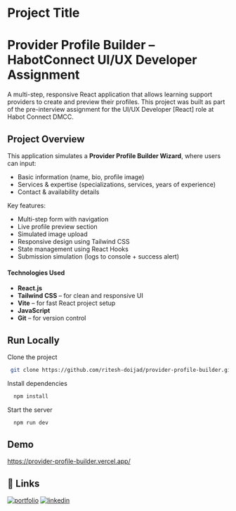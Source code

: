 
# Project Title

# Provider Profile Builder – HabotConnect UI/UX Developer Assignment

A multi-step, responsive React application that allows learning support providers to create and preview their profiles. This project was built as part of the pre-interview assignment for the UI/UX Developer [React] role at Habot Connect DMCC.



## Project Overview

This application simulates a **Provider Profile Builder Wizard**, where users can input:
- Basic information (name, bio, profile image)
- Services & expertise (specializations, services, years of experience)
- Contact & availability details

Key features:
- Multi-step form with navigation
- Live profile preview section
- Simulated image upload
- Responsive design using Tailwind CSS
- State management using React Hooks
- Submission simulation (logs to console + success alert)
#### Technologies Used

- **React.js**
- **Tailwind CSS** – for clean and responsive UI
- **Vite** – for fast React project setup
- **JavaScript**
- **Git** – for version control
## Run Locally

Clone the project

```bash
 git clone https://github.com/ritesh-doijad/provider-profile-builder.git
```

Install dependencies

```bash
  npm install
```

Start the server

```bash
  npm run dev
```


## Demo

https://provider-profile-builder.vercel.app/


## 🔗 Links
[![portfolio](https://img.shields.io/badge/my_portfolio-000?style=for-the-badge&logo=ko-fi&logoColor=white)](https://riteshdoijad-fmadc9yrs-riteshs-projects-b99d6186.vercel.app/)
[![linkedin](https://img.shields.io/badge/linkedin-0A66C2?style=for-the-badge&logo=linkedin&logoColor=white)](www.linkedin.com/in/riteshdoijad284)


